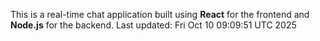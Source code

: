 This is a real-time chat application built using **React** for the frontend and **Node.js** for the backend.
Last updated: Fri Oct 10 09:09:51 UTC 2025

